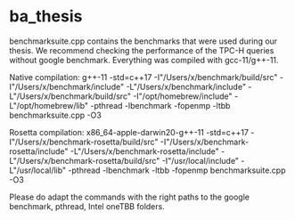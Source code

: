# ba_thesis

benchmarksuite.cpp contains the benchmarks that were used during our thesis. We recommend checking the performance of the TPC-H queries without google benchmark.
Everything was compiled with gcc-11/g++-11.

Native compilation:
g++-11 -std=c++17 -I"/Users/x/benchmark/build/src" -I"/Users/x/benchmark/include" -L"/Users/x/benchmark/include" -L"/Users/x/benchmark/build/src" -I"/opt/homebrew/include" -L"/opt/homebrew/lib" -pthread -lbenchmark -fopenmp -ltbb benchmarksuite.cpp -O3

Rosetta compilation:
x86_64-apple-darwin20-g++-11 -std=c++17 -I"/Users/x/benchmark-rosetta/build/src" -I"/Users/x/benchmark-rosetta/include" -L"/Users/x/benchmark-rosetta/include" -L"/Users/x/benchmark-rosetta/build/src" -I"/usr/local/include" -L"/usr/local/lib" -pthread -lbenchmark -ltbb -fopenmp benchmarksuite.cpp -O3


Please do adapt the commands with the right paths to the google benchmark, pthread, Intel oneTBB folders. 

